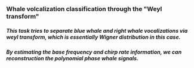 ### Whale volcalization classification through the "Weyl transform"
##### This task tries to separate blue whale and right whale vocalizations via weyl transform, which is essentially Wigner distribution in this case.  
##### By estimating the base frequency and chirp rate information, we can reconstruction the polynomial phase whale signals.
